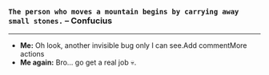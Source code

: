 ### `The person who moves a mountain begins by carrying away small stones.` – Confucius
---
- **Me:** Oh look, another invisible bug only I can see.Add commentMore actions
- **Me again:** Bro… go get a real job 💀.
